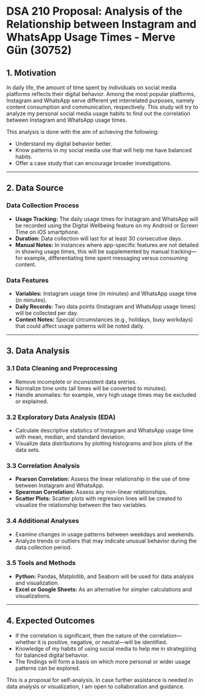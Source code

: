 # DSA 210 Proposal: Analysis of the Relationship between Instagram and WhatsApp Usage Times - Merve Gün (30752)

## 1. Motivation

In daily life, the amount of time spent by individuals on social media platforms reflects their digital behavior. Among the most popular platforms, Instagram and WhatsApp serve different yet interrelated purposes, namely content consumption and communication, respectively. This study will try to analyze my personal social media usage habits to find out the correlation between Instagram and WhatsApp usage times.

This analysis is done with the aim of achieving the following:

- Understand my digital behavior better.
- Know patterns in my social media use that will help me have balanced habits.
- Offer a case study that can encourage broader investigations.

---

## 2. Data Source

### Data Collection Process

- **Usage Tracking:** The daily usage times for Instagram and WhatsApp will be recorded using the Digital Wellbeing feature on my Android or Screen Time on iOS smartphone.  
- **Duration:** Data collection will last for at least 30 consecutive days.  
- **Manual Notes:** In instances where app-specific features are not detailed in showing usage times, this will be supplemented by manual tracking—for example, differentiating time spent messaging versus consuming content.

### Data Features

- **Variables:** Instagram usage time (in minutes) and WhatsApp usage time (in minutes).  
- **Daily Records:** Two data points (Instagram and WhatsApp usage times) will be collected per day.  
- **Context Notes:** Special circumstances (e.g., holidays, busy workdays) that could affect usage patterns will be noted daily.

---

## 3. Data Analysis

### 3.1 Data Cleaning and Preprocessing

- Remove incomplete or inconsistent data entries.  
- Normalize time units (all times will be converted to minutes).  
- Handle anomalies: for example, very high usage times may be excluded or explained.

### 3.2 Exploratory Data Analysis (EDA)

- Calculate descriptive statistics of Instagram and WhatsApp usage time with mean, median, and standard deviation.  
- Visualize data distributions by plotting histograms and box plots of the data sets.

### 3.3 Correlation Analysis

- **Pearson Correlation:** Assess the linear relationship in the use of time between Instagram and WhatsApp.  
- **Spearman Correlation:** Assess any non-linear relationships.  
- **Scatter Plots:** Scatter plots with regression lines will be created to visualize the relationship between the two variables.

### 3.4 Additional Analyses

- Examine changes in usage patterns between weekdays and weekends.  
- Analyze trends or outliers that may indicate unusual behavior during the data collection period.

### 3.5 Tools and Methods

- **Python:** Pandas, Matplotlib, and Seaborn will be used for data analysis and visualization.  
- **Excel or Google Sheets:** As an alternative for simpler calculations and visualizations.

---

## 4. Expected Outcomes

- If the correlation is significant, then the nature of the correlation—whether it is positive, negative, or neutral—will be identified.  
- Knowledge of my habits of using social media to help me in strategizing for balanced digital behavior.  
- The findings will form a basis on which more personal or wider usage patterns can be explored.  

This is a proposal for self-analysis. In case further assistance is needed in data analysis or visualization, I am open to collaboration and guidance.
